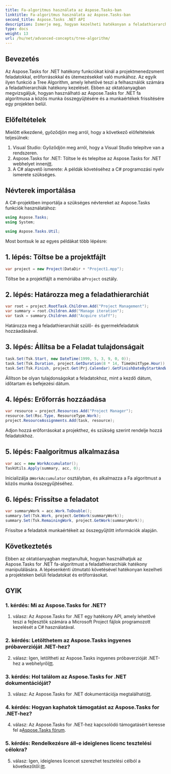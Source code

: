 ```yaml
---
title: Fa-algoritmus használata az Aspose.Tasks-ban
linktitle: Fa-algoritmus használata az Aspose.Tasks-ban
second_title: Aspose.Tasks .NET API
description: Ismerje meg, hogyan kezelheti hatékonyan a feladathierarchiákat .NET-projektjeiben az Aspose.Tasks' Tree Algorithm segítségével.
type: docs
weight: 13
url: /hu/net/advanced-concepts/tree-algorithm/
---
```

## Bevezetés

Az Aspose.Tasks for .NET hatékony funkciókat kínál a projektmenedzsment feladatokkal, erőforrásokkal és ütemezésekkel való munkához. Az egyik ilyen funkció a Tree Algorithm, amely lehetővé teszi a felhasználók számára a feladathierarchiák hatékony kezelését. Ebben az oktatóanyagban megvizsgáljuk, hogyan használható az Aspose.Tasks for .NET fa algoritmusa a közös munka összegyűjtésére és a munkaértékek frissítésére egy projekten belül.

## Előfeltételek

Mielőtt elkezdené, győződjön meg arról, hogy a következő előfeltételek teljesülnek:

1. Visual Studio: Győződjön meg arról, hogy a Visual Studio telepítve van a rendszeren.
2.  Aspose.Tasks for .NET: Töltse le és telepítse az Aspose.Tasks for .NET webhelyet innen[itt](https://releases.aspose.com/tasks/net/).
3. A C# alapvető ismerete: A példák követéséhez a C# programozási nyelv ismerete szükséges.

## Névterek importálása

A C#-projektben importálja a szükséges névtereket az Aspose.Tasks funkciók használatához:

```csharp
using Aspose.Tasks;
using System;

using Aspose.Tasks.Util;

```

Most bontsuk le az egyes példákat több lépésre:

## 1. lépés: Töltse be a projektfájlt

```csharp
var project = new Project(DataDir + "Project1.mpp");
```

 Töltse be a projektfájlt a memóriába a`Project` osztály.

## 2. lépés: Határozza meg a feladathierarchiát

```csharp
var root = project.RootTask.Children.Add("Project Management");
var summary = root.Children.Add("Manage iteration");
var task = summary.Children.Add("Acquire staff");
```

Határozza meg a feladathierarchiát szülő- és gyermekfeladatok hozzáadásával.

## 3. lépés: Állítsa be a Feladat tulajdonságait

```csharp
task.Set(Tsk.Start, new DateTime(1999, 5, 3, 9, 0, 0));
task.Set(Tsk.Duration, project.GetDuration(8 * 14, TimeUnitType.Hour));
task.Set(Tsk.Finish, project.Get(Prj.Calendar).GetFinishDateByStartAndWork(task.Get(Tsk.Start), task.Get(Tsk.Duration)));
```

Állítson be olyan tulajdonságokat a feladatokhoz, mint a kezdő dátum, időtartam és befejezési dátum.

## 4. lépés: Erőforrás hozzáadása

```csharp
var resource = project.Resources.Add("Project Manager");
resource.Set(Rsc.Type, ResourceType.Work);
project.ResourceAssignments.Add(task, resource);
```

Adjon hozzá erőforrásokat a projekthez, és szükség szerint rendelje hozzá feladatokhoz.

## 5. lépés: Faalgoritmus alkalmazása

```csharp
var acc = new WorkAccumulator();
TaskUtils.Apply(summary, acc, 0);
```

 Inicializálja a`WorkAccumulator` osztályban, és alkalmazza a Fa algoritmust a közös munka összegyűjtéséhez.

## 6. lépés: Frissítse a feladatot

```csharp
var summaryWork = acc.Work.ToDouble();
summary.Set(Tsk.Work, project.GetWork(summaryWork));
summary.Set(Tsk.RemainingWork, project.GetWork(summaryWork));
```

Frissítse a feladatok munkaértékeit az összegyűjtött információk alapján.

## Következtetés

Ebben az oktatóanyagban megtanultuk, hogyan használhatjuk az Aspose.Tasks for .NET fa-algoritmust a feladathierarchiák hatékony manipulálására. A lépésenkénti útmutató követésével hatékonyan kezelheti a projekteken belüli feladatokat és erőforrásokat.

## GYIK

### 1. kérdés: Mi az Aspose.Tasks for .NET?

1. válasz: Az Aspose.Tasks for .NET egy hatékony API, amely lehetővé teszi a fejlesztők számára a Microsoft Project fájlok programozott kezelését a C# használatával.

### 2. kérdés: Letölthetem az Aspose.Tasks ingyenes próbaverzióját .NET-hez?

 2. válasz: Igen, letöltheti az Aspose.Tasks ingyenes próbaverzióját .NET-hez a webhelyről[itt](https://releases.aspose.com/).

### 3. kérdés: Hol találom az Aspose.Tasks for .NET dokumentációját?

 3. válasz: Az Aspose.Tasks for .NET dokumentációja megtalálható[itt](https://reference.aspose.com/tasks/net/).

### 4. kérdés: Hogyan kaphatok támogatást az Aspose.Tasks for .NET-hez?

 4. válasz: Az Aspose.Tasks for .NET-hez kapcsolódó támogatásért keresse fel a[Aspose.Tasks fórum](https://forum.aspose.com/c/tasks/15).

### 5. kérdés: Rendelkezésre áll-e ideiglenes licenc tesztelési célokra?

 5. válasz: Igen, ideiglenes licencet szerezhet tesztelési célból a következőtől:[itt](https://purchase.aspose.com/temporary-license/).